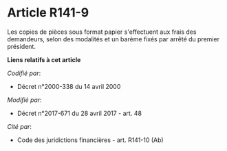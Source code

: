 # Article R141-9

Les copies de pièces sous format papier s'effectuent aux frais des demandeurs, selon des modalités et un barème fixés par
arrêté du premier président.

**Liens relatifs à cet article**

_Codifié par_:

  - Décret n°2000-338 du 14 avril 2000

_Modifié par_:

  - Décret n°2017-671 du 28 avril 2017 - art. 48

_Cité par_:

  - Code des juridictions financières - art. R141-10 (Ab)
